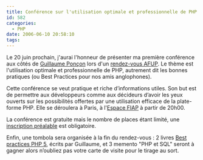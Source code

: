 ```yaml
---
title: Conférence sur l'utilisation optimale et professionnelle de PHP
id: 582
categories:
  - PHP
date: 2006-06-10 20:58:10
tags:
---
```


Le 20 juin prochain, j'aurai l'honneur de présenter ma première conférence aux côtés de [Guillaume Ponçon](http://masterflow.ath.cx/blog/) lors d'un [rendez-vous AFUP](http://www.afup.org/article.php3?id_article=307). Le thème est l'utilisation optimale et professionnelle de PHP, autrement dit les bonnes pratiques (ou Best Practices pour nos amis anglophones).

Cette conférence se veut pratique et riche d’informations utiles. Son but est de permettre aux développeurs comme aux décideurs d’avoir les yeux ouverts sur les possibilités offertes par une utilisation efficace de la plate-forme PHP. Elle se déroulera à Paris, à l'[Espace FIAP](http://www.fiap.asso.fr/) à partir de 20h00.

La conférence est gratuite mais le nombre de places étant limité, une [inscription préalable](http://afup.ath.cx/rdv_afup/) est obligatoire.

Enfin, une tombola sera organisée à la fin du rendez-vous&nbsp;: 2 livres [Best practices PHP 5](http://www.amazon.fr/exec/obidos/ASIN/2212116764/402-5829530-3009702), écrits par Guillaume, et 3 memento "PHP et SQL" seront à gagner alors n’oubliez pas votre carte de visite pour le tirage au sort.